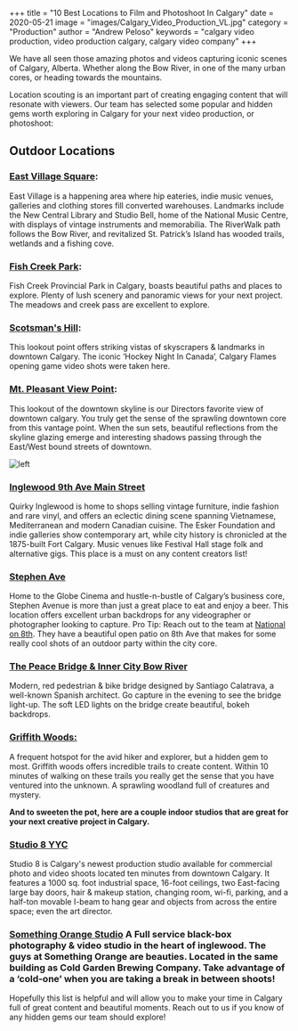 +++
 title = "10 Best Locations to Film and Photoshoot In Calgary"
 date = 2020-05-21
 image = "images/Calgary_Video_Production_VL.jpg"
 category = "Production"
 author = "Andrew Peloso"
 keywords = "calgary video production, video production calgary, calgary video company"
+++

We have all seen those amazing photos and videos capturing iconic scenes of Calgary, Alberta. Whether along the Bow River, in one of the many urban cores, or heading towards the mountains.

Location scouting is an important part of creating engaging content that will resonate with viewers. Our team has selected some popular and hidden gems worth exploring in Calgary for your next video production, or photoshoot: 

## Outdoor Locations

### [East Village Square](https://goo.gl/maps/XgJuT2fnf9hKTYe48):

East Village is a happening area where hip eateries, indie music venues, galleries and clothing stores fill converted warehouses. Landmarks include the New Central Library and Studio Bell, home of the National Music Centre, with displays of vintage instruments and memorabilia. The RiverWalk path follows the Bow River, and revitalized St. Patrick’s Island has wooded trails, wetlands and a fishing cove.

### [Fish Creek Park](https://goo.gl/maps/R6yhR4GRL6awRxMt9):

Fish Creek Provincial Park in Calgary, boasts beautiful paths and places to explore. Plenty of lush scenery and panoramic views for your next project. The meadows and creek pass are excellent to explore.

### [Scotsman's Hill](https://goo.gl/maps/GbhBsuxFvL8c5nAn9):

This lookout point offers striking vistas of skyscrapers & landmarks in downtown Calgary. The iconic ‘Hockey Night In Canada’, Calgary Flames opening game video shots were taken here. 

### [Mt. Pleasant View Point](https://goo.gl/maps/GbhBsuxFvL8c5nAn9):

This lookout of the downtown skyline is our Directors favorite view of downtown calgary. You truly get the sense of the sprawling downtown core from this vantage point. When the sun sets, beautiful reflections from the skyline glazing emerge and interesting shadows passing through the East/West bound streets of downtown. 

![left](https://picsum.photos/id/1023/400/400)

### [Inglewood 9th Ave Main Street](https://goo.gl/maps/bG3n63arKbL5ZNiT6)

Quirky Inglewood is home to shops selling vintage furniture, indie fashion and rare vinyl, and offers an eclectic dining scene spanning Vietnamese, Mediterranean and modern Canadian cuisine. The Esker Foundation and indie galleries show contemporary art, while city history is chronicled at the 1875-built Fort Calgary. Music venues like Festival Hall stage folk and alternative gigs. This place is a must on any content creators list! 

### [Stephen Ave](https://goo.gl/maps/gPSMQ5gyiRwp8U7PA)

Home to the Globe Cinema and hustle-n-bustle of Calgary’s business core, Stephen Avenue is more than just a great place to eat and enjoy a beer. This location offers excellent urban backdrops for any videographer or photographer looking to capture. Pro Tip: Reach out to the team at [National on 8th](https://goo.gl/maps/A3zVnqoLRAH41N3S6). They have a beautiful open patio on 8th Ave that makes for some really cool shots of an outdoor party within the city core. 

### [The Peace Bridge & Inner City Bow River](https://goo.gl/maps/tDTkqyyoYr7AQWoz9)

Modern, red pedestrian & bike bridge designed by Santiago Calatrava, a well-known Spanish architect. Go capture in the evening to see the bridge light-up. The soft LED lights on the bridge create beautiful, bokeh backdrops. 

### [Griffith Woods: ](https://goo.gl/maps/XFxJ82E35WhJH4Xt7)

A frequent hotspot for the avid hiker and explorer, but a hidden gem to most. Griffith woods offers incredible trails to create content. Within 10 minutes of walking on these trails you really get the sense that you have ventured into the unknown. A sprawling woodland full of creatures and mystery. 

**And to sweeten the pot, here are a couple indoor studios that are great for your next creative project in Calgary.** 

### [Studio 8 YYC](https://www.studio8yyc.com/)

Studio 8 is Calgary's newest production studio available for commercial photo and video shoots located ten minutes from downtown Calgary. It features a 1000 sq. foot industrial space, 16-foot ceilings, two East-facing large bay doors, hair & makeup station, changing room, wi-fi, parking, and a half-ton movable I-beam to hang gear and objects from across the entire space; even the art director.  

### [Something Orange Studio](https://goo.gl/maps/FF1CjiGmTHzZsyF77) A Full service black-box photography & video studio in the heart of inglewood. The guys at Something Orange are beauties. Located in the same building as Cold Garden Brewing Company. Take advantage of a ‘cold-one’ when you are taking a break in between shoots! 

Hopefully this list is helpful and will allow you to make your time in Calgary full of great content and beautiful moments. Reach out to us if you know of any hidden gems our team should explore! 
